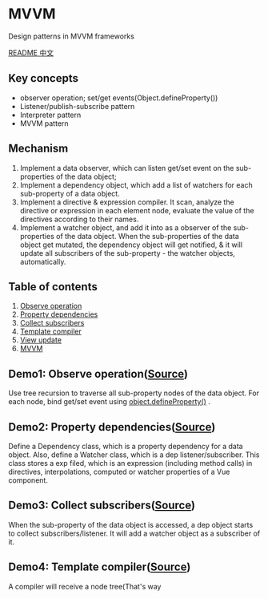 # MVVM
Design patterns in MVVM frameworks

[README 中文](https://github.com/21hook/MVVM/blob/master/README-zh_cn.md)

## Key concepts
- observer operation; set/get events(Object.defineProperty())
- Listener/publish-subscribe pattern
- Interpreter pattern
- MVVM pattern

## Mechanism
1. Implement a data observer, which can listen get/set event on the sub-properties 
of the data object;
2. Implement a dependency object, which add a list of watchers for each sub-property of a data object.
3. Implement a directive & expression compiler. It scan, analyze the directive or expression in each element node, 
evaluate the value of the directives according to their names.
4. Implement a watcher object, and add it into as a observer of the sub-properties of 
the data object. When the sub-properties of the data object get mutated, the dependency object 
will get notified, & it will update all subscribers of the sub-property - the watcher objects, automatically.


## Table of contents
1. [Observe operation](#observer-operation)
2. [Property dependencies](#property-dependencies)
3. [Collect subscribers](#collect-subscribers)
4. [Template compiler](#template-compiler) 
5. [View update](#view-update)
6. [MVVM](#mvvm)

## Demo1: Observe operation([Source](https://github.com/21hook/MVVM/blob/master/demo1))
Use tree recursion to traverse all sub-property nodes of the data object.
For each node, bind get/set event using 
[object.defineProperty()](https://developer.mozilla.org/en-US/docs/Web/JavaScript/Reference/Global_Objects/Object/defineProperty)
. 

## Demo2: Property dependencies([Source](https://github.com/21hook/MVVM/blob/master/demo2))
Define a Dependency class, which is a property dependency for a data object.
Also, define a Watcher class, which is a dep listener/subscriber. This class stores a exp filed, which is an expression
(including method calls) in directives, interpolations, computed or watcher properties of a Vue component.

## Demo3: Collect subscribers([Source](https://github.com/21hook/MVVM/blob/master/demo3))
When the sub-property of the data object is accessed, a dep object starts to collect subscribers/listener.
It will add a watcher object as a subscriber of it.

## Demo4: Template compiler([Source](https://github.com/21hook/MVVM/blob/master/demo4))
A compiler will receive a node tree(That's way <template> must have a root tag), and return a token stream.
The compiler analyzes each directive & interpolation, then it will create a watcher object for evaluating 
each value of them. When a watcher object is created, it will evaluate the exp field, which stores the expressions
of the directives or interpolations. So, all the sub-properties of the data object will be accessed. It starts to 
collect subscribers, as shown in [Demo4](#collect-subscribers)

## Demo5: View update([Source](https://github.com/21hook/MVVM/blob/master/demo5))
When create a watcher object using an expression in directives or interpolations, it also binds a update view 
function to update the view. If the dependent sub-property of the data object get mutated, the dep object of it will be 
notified, and all subscribers(watchers) of the dep object will be updated. Then, each watcher will call its update 
view function to update the view.

## Demo6: MVVM([Source](https://github.com/21hook/MVVM/blob/master/demo6))
The main program of a Vue instance. It need to traverse all sub-properties of a data objects, as shown in 
[Demo1](#observer-operation). Then, start to compile the template to collect subscribers
of each sub-property of the data object, as shown in [Demo4](#template-compiler).


## MVVM patterns
Subscriber collections
```
          init              trigger get event              add subscribers
Template --------> Watcher  ------------------> Observe --------------------> Dep 
```

One-way data binding 
```
 set                     notify              update           view update
------> Observe --------------------> Dep  ---------> Watcher -------------> View
```

## License
MIT







## Reference 
[1] *Design patterns: elements of reusable object-oriented software* <br>
[2] <<JavaScript设计模式与开发实践>> <br>
[3] wiki [observer pattern](https://en.wikipedia.org/wiki/Observer_pattern)
